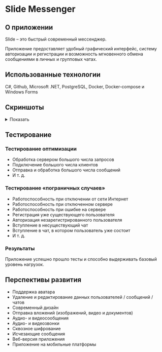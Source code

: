 # Slide Messenger

## О приложении
Slide – это быстрый современный мессенджер.

Приложение предоставляет удобный графический интерфейс, систему авторизации и регистрации и возможность мгновенного обмена сообщениями в личных и групповых чатах. 

## Использованные технологии
C#, Github, Microsoft .NET, PostgreSQL, Docker, Docker-compose и Windows Forms

## Скриншоты
<details>
  <summary>Показать</summary>  
  
![image](https://github.com/everysoftware/MyMessenger/assets/22497421/69207aaf-4f0d-4427-9ed0-2f6338c9694b)
![image](https://github.com/everysoftware/MyMessenger/assets/22497421/785db5e3-ae25-450d-a5f8-0dafaab4457f)
![image](https://github.com/everysoftware/MyMessenger/assets/22497421/8e82b8bb-66e7-4173-bdc2-da9d96f891b7)
</details>

## Тестирование

### Тестирование оптимизации
-	Обработка сервером большого числа запросов
-	Подключение большого числа клиентов
-	Отправка и обработка большого числа сообщений 
-	И т. д.

### Тестирование «пограничных случаев»
-	Работоспособность при отключении от сети Интернет
-	Работоспособность при отключенном сервере
-	Работоспособность при ошибке на сервере
-	Регистрация уже существующего пользователя
-	Авторизация незарегистрированного пользователя
-	Вступление в несуществующий чат
-	Вступление в чат, в котором пользователь уже состоит
-	И т. д.

### Результаты
Приложение успешно прошло тесты и способно выдерживать базовый уровень нагрузок.

## Перспективы развития
-	Поддержка аватара
-	Удаление и редактирование данных пользователей / сообщений / чатов
-	Современный дизайн
-	Отправка вложений (изображений, видео и документов)
-	Аудио- и видеосообщения
-	Аудио- и видеозвонки
-	Сквозное шифрование
-	Исчезающие сообщения
-	Веб-версия приложения
-	Приложение на мобильные платформы


